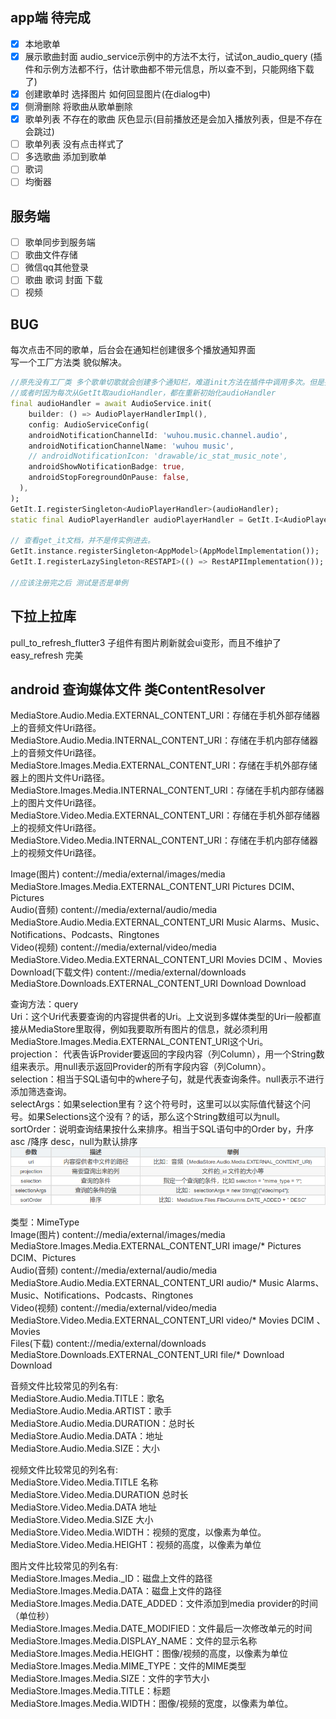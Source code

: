
 
## app端 待完成
- [x] 本地歌单
- [x] 展示歌曲封面  audio_service示例中的方法不太行，试试on_audio_query  (插件和示例方法都不行，估计歌曲都不带元信息，所以查不到，只能网络下载了)
- [x] 创建歌单时 选择图片 如何回显图片(在dialog中)  
- [x] 侧滑删除 将歌曲从歌单删除  
- [x] 歌单列表 不存在的歌曲 灰色显示(目前播放还是会加入播放列表，但是不存在会跳过)  
- [ ] 歌单列表 没有点击样式了
- [ ] 多选歌曲 添加到歌单  
- [ ] 歌词  
- [ ] 均衡器  

## 服务端
- [ ] 歌单同步到服务端  
- [ ] 歌曲文件存储  
- [ ] 微信qq其他登录  
- [ ] 歌曲 歌词 封面 下载  
- [ ] 视频  

## BUG
每次点击不同的歌单，后台会在通知栏创建很多个播放通知界面  
写一个工厂方法类 貌似解决。
```dart
//原先没有工厂类 多个歌单切歌就会创建多个通知栏，难道init方法在插件中调用多次。但是插件中代码onMethodCall在收到configure才初始化
//或者时因为每次从GetIt取audioHandler，都在重新初始化audioHandler
final audioHandler = await AudioService.init(
    builder: () => AudioPlayerHandlerImpl(),
    config: AudioServiceConfig(
    androidNotificationChannelId: 'wuhou.music.channel.audio',
    androidNotificationChannelName: 'wuhou music',
    // androidNotificationIcon: 'drawable/ic_stat_music_note',
    androidShowNotificationBadge: true,
    androidStopForegroundOnPause: false,
  ),
);
GetIt.I.registerSingleton<AudioPlayerHandler>(audioHandler);
static final AudioPlayerHandler audioPlayerHandler = GetIt.I<AudioPlayerHandler>();

// 查看get_it文档，并不是传实例进去。
GetIt.instance.registerSingleton<AppModel>(AppModelImplementation());
GetIt.I.registerLazySingleton<RESTAPI>(() => RestAPIImplementation());

//应该注册完之后 测试是否是单例
```



## 下拉上拉库 
pull_to_refresh_flutter3 子组件有图片刷新就会ui变形，而且不维护了  
easy_refresh 完美

## android 查询媒体文件 类ContentResolver
MediaStore.Audio.Media.EXTERNAL_CONTENT_URI：存储在手机外部存储器上的音频文件Uri路径。  
MediaStore.Audio.Media.INTERNAL_CONTENT_URI：存储在手机内部存储器上的音频文件Uri路径。  
MediaStore.Images.Media.EXTERNAL_CONTENT_URI：存储在手机外部存储器上的图片文件Uri路径。  
MediaStore.Images.Media.INTERNAL_CONTENT_URI：存储在手机内部存储器上的图片文件Uri路径。  
MediaStore.Video.Media.EXTERNAL_CONTENT_URI：存储在手机外部存储器上的视频文件Uri路径。  
MediaStore.Video.Media.INTERNAL_CONTENT_URI：存储在手机内部存储器上的视频文件Uri路径。

Image(图片)	content://media/external/images/media	MediaStore.Images.Media.EXTERNAL_CONTENT_URI	Pictures	DCIM、Pictures  
Audio(音频)	content://media/external/audio/media	MediaStore.Audio.Media.EXTERNAL_CONTENT_URI	Music	Alarms、Music、Notifications、Podcasts、Ringtones  
Video(视频)	content://media/external/video/media	MediaStore.Video.Media.EXTERNAL_CONTENT_URI	Movies	DCIM 、Movies  
Download(下载文件)	content://media/external/downloads	MediaStore.Downloads.EXTERNAL_CONTENT_URI	Download	Download

查询方法：query  
Uri：这个Uri代表要查询的内容提供者的Uri。上文说到多媒体类型的Uri一般都直接从MediaStore里取得，例如我要取所有图片的信息，就必须利用MediaStore.Images.Media.EXTERNAL_CONTENT_URI这个Uri。  
projection： 代表告诉Provider要返回的字段内容（列Column），用一个String数组来表示。用null表示返回Provider的所有字段内容（列Column）。  
selection：相当于SQL语句中的where子句，就是代表查询条件。null表示不进行添加筛选查询。  
selectArgs：如果selection里有？这个符号时，这里可以以实际值代替这个问号。如果Selections这个没有？的话，那么这个String数组可以为null。  
sortOrder：说明查询结果按什么来排序。相当于SQL语句中的Order by，升序 asc /降序 desc，null为默认排序
![示例](./document/contentResolver.query.png)

类型：MimeType  
Image(图片)	content://media/external/images/media	MediaStore.Images.Media.EXTERNAL_CONTENT_URI	image/*	Pictures	DCIM、Pictures  
Audio(音频)	content://media/external/audio/media	MediaStore.Audio.Media.EXTERNAL_CONTENT_URI	audio/*	Music	Alarms、Music、Notifications、Podcasts、Ringtones  
Video(视频)	content://media/external/video/media	MediaStore.Video.Media.EXTERNAL_CONTENT_URI	video/*	Movies	DCIM 、Movies  
Files(下载)	content://media/external/downloads	MediaStore.Downloads.EXTERNAL_CONTENT_URI	file/*	Download	Download

音频文件比较常见的列名有:  
MediaStore.Audio.Media.TITLE：歌名  
MediaStore.Audio.Media.ARTIST：歌手  
MediaStore.Audio.Media.DURATION：总时长  
MediaStore.Audio.Media.DATA：地址  
MediaStore.Audio.Media.SIZE：大小

视频文件比较常见的列名有:  
MediaStore.Video.Media.TITLE 名称  
MediaStore.Video.Media.DURATION 总时长  
MediaStore.Video.Media.DATA 地址  
MediaStore.Video.Media.SIZE 大小  
MediaStore.Video.Media.WIDTH：视频的宽度，以像素为单位。  
MediaStore.Video.Media.HEIGHT：视频的高度，以像素为单位

图片文件比较常见的列名有:  
MediaStore.Images.Media._ID：磁盘上文件的路径  
MediaStore.Images.Media.DATA：磁盘上文件的路径  
MediaStore.Images.Media.DATE_ADDED：文件添加到media provider的时间（单位秒）  
MediaStore.Images.Media.DATE_MODIFIED：文件最后一次修改单元的时间  
MediaStore.Images.Media.DISPLAY_NAME：文件的显示名称  
MediaStore.Images.Media.HEIGHT：图像/视频的高度，以像素为单位  
MediaStore.Images.Media.MIME_TYPE：文件的MIME类型  
MediaStore.Images.Media.SIZE：文件的字节大小  
MediaStore.Images.Media.TITLE：标题  
MediaStore.Images.Media.WIDTH：图像/视频的宽度，以像素为单位。 

